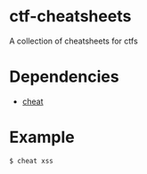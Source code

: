 # ctf-cheatsheets
A collection of cheatsheets for ctfs

# Dependencies
* [cheat](https://github.com/chrisallenlane/cheat)

# Example
``$ cheat xss``
